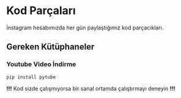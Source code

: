# Kod Parçaları
İnstagram hesabımızda her gün paylaştığımız kod parçacıkları.

## Gereken Kütüphaneler
### Youtube Video İndirme
`pip install pytube`

**!!!** Kod sizde çalışmıyorsa bir sanal ortamda çalıştırmayı deneyin **!!!**
